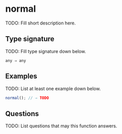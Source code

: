 # normal

TODO: Fill short description here.

## Type signature

TODO: Fill type signature down below.

```
any ⇒ any
```

## Examples

TODO: List at least one example down below.

```javascript
normal(); // ⇒ TODO
```

## Questions

TODO: List questions that may this function answers.
